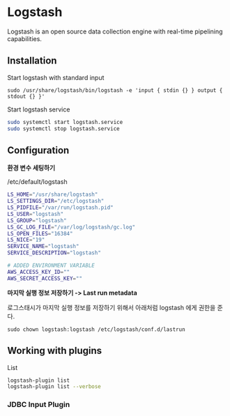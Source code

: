 
# Logstash

Logstash is an open source data collection engine with real-time pipelining capabilities.

## Installation

Start logstash with standard input

```
sudo /usr/share/logstash/bin/logstash -e 'input { stdin {} } output { stdout {} }'
```

Start logstash service

```sh
sudo systemctl start logstash.service
sudo systemctl stop logstash.service
```

## Configuration

**환경 변수 세팅하기**

/etc/default/logstash
```sh
LS_HOME="/usr/share/logstash"
LS_SETTINGS_DIR="/etc/logstash"
LS_PIDFILE="/var/run/logstash.pid"
LS_USER="logstash"
LS_GROUP="logstash"
LS_GC_LOG_FILE="/var/log/logstash/gc.log"
LS_OPEN_FILES="16384"
LS_NICE="19"
SERVICE_NAME="logstash"
SERVICE_DESCRIPTION="logstash"

# ADDED ENVIRONMENT VARIABLE
AWS_ACCESS_KEY_ID=""
AWS_SECRET_ACCESS_KEY=""
```

**마지막 실행 정보 저장하기 -> Last run metadata**

로그스태시가 마지막 실행 정보를 저장하기 위해서 아래처럼 logstash 에게 권한을 준다.

```
sudo chown logstash:logstash /etc/logstash/conf.d/lastrun
```


## Working with plugins

List

```sh
logstash-plugin list
logstash-plugin list --verbose
```

### JDBC Input Plugin


